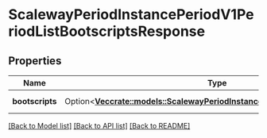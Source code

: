 # ScalewayPeriodInstancePeriodV1PeriodListBootscriptsResponse

## Properties

Name | Type | Description | Notes
------------ | ------------- | ------------- | -------------
**bootscripts** | Option<[**Vec<crate::models::ScalewayPeriodInstancePeriodV1PeriodBootscript>**](scaleway.instance.v1.Bootscript.md)> | List of bootscripts | [optional]

[[Back to Model list]](../README.md#documentation-for-models) [[Back to API list]](../README.md#documentation-for-api-endpoints) [[Back to README]](../README.md)


